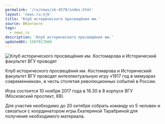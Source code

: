 ```yaml
---
permalink: '/ru/news/vk-4579/index.html'
layout: 'news.ru.njk'
title: 'Клуб исторического просвещёния им.'
source: ВКонтакте
tags:
  - news_ru
description: 'Клуб исторического просвещёния им.'
updatedAt: 1507017660
---
```

![Клуб исторического просвещёния им. Костомарова и Исторический факультет ВГУ проводят](https://sun9-15.userapi.com/impf/c840321/v840321942/eeeb/3ATGKl-fkHM.jpg?size=850x567&quality=96&proxy=1&sign=28023bab9e6045b223d6d76c0135f505&c_uniq_tag=PmwwND0jfS033NX2E9eZVipD0DW11M-1GPELaT02zjY&type=album)

Клуб исторического просвещёния им. Костомарова и Исторический факультет ВГУ проводят интеллектуальную игру «1917 год в мемуарах современников», в честь столетия революционных событий в России.

Игра состоится 10 ноября 2017 года в 16.30 в 8 корпусе ВГУ (Московский проспект, 88).

Для участия необходимо до 20 октября собрать команду из 5 человек и связаться с координатором игры Екатериной Тарабриной для получения необходимого материала.
